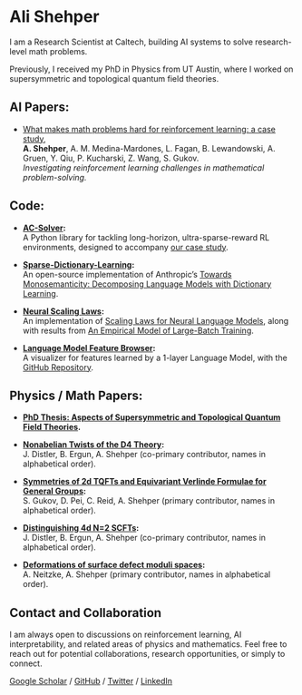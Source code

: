 # Ali Shehper

I am a Research Scientist at Caltech, building AI systems to solve research-level math problems.

Previously, I received my PhD in Physics from UT Austin, where I worked on supersymmetric and topological quantum field theories.

## AI Papers:

- [What makes math problems hard for reinforcement learning: a case study](https://arxiv.org/abs/2408.15332),  
  **A. Shehper**, A. M. Medina-Mardones, L. Fagan, B. Lewandowski, A. Gruen, Y. Qiu, P. Kucharski, Z. Wang, S. Gukov.  
  *Investigating reinforcement learning challenges in mathematical problem-solving.*

## Code:

- **[AC-Solver](https://github.com/shehper/AC-Solver):**  
  A Python library for tackling long-horizon, ultra-sparse-reward RL environments, designed to accompany [our case study](https://arxiv.org/abs/2408.15332).
  
- **[Sparse-Dictionary-Learning](https://github.com/shehper/sparse-dictionary-learning):**  
  An open-source implementation of Anthropic’s [Towards Monosemanticity: Decomposing Language Models with Dictionary Learning](https://transformer-circuits.pub/2023/monosemantic-features/index.html).
  
- **[Neural Scaling Laws](https://github.com/shehper/scaling_laws):**  
  An implementation of [Scaling Laws for Neural Language Models](https://arxiv.org/abs/2001.08361), along with results from [An Empirical Model of Large-Batch Training](https://arxiv.org/abs/1812.06162).

- **[Language Model Feature Browser](https://shehper.github.io/feature-interface/):**  
  A visualizer for features learned by a 1-layer Language Model, with the [GitHub Repository](https://github.com/shehper/feature-interface).

## Physics / Math Papers:

- **[PhD Thesis: Aspects of Supersymmetric and Topological Quantum Field Theories](https://repositories.lib.utexas.edu/items/5c4fa949-3c47-450b-847f-6d155e2b57d8).**

- **[Nonabelian Twists of the D4 Theory](https://arxiv.org/abs/2112.10227):**  
  J. Distler, B. Ergun, A. Shehper (co-primary contributor, names in alphabetical order).

- **[Symmetries of 2d TQFTs and Equivariant Verlinde Formulae for General Groups](https://arxiv.org/abs/2111.08032):**  
  S. Gukov, D. Pei, C. Reid, A. Shehper (primary contributor, names in alphabetical order).

- **[Distinguishing 4d N=2 SCFTs](https://arxiv.org/abs/2012.15249):**  
  J. Distler, B. Ergun, A. Shehper (co-primary contributor, names in alphabetical order).

- **[Deformations of surface defect moduli spaces](https://arxiv.org/abs/2011.01970):**  
  A. Neitzke, A. Shehper (primary contributor, names in alphabetical order).

## Contact and Collaboration

I am always open to discussions on reinforcement learning, AI interpretability, and related areas of physics and mathematics. Feel free to reach out for potential collaborations, research opportunities, or simply to connect.

[Google Scholar](https://scholar.google.com/citations?user=FkUMJF4AAAAJ&hl=en&oi=ao) / [GitHub](https://github.com/shehper) / [Twitter](https://twitter.com/AShehper) / [LinkedIn](https://www.linkedin.com/in/ali-shehper/)
